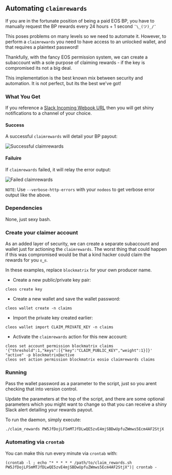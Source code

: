 ## Automating `claimrewards`

If you are in the fortunate position of being a paid EOS BP, you have to manually request the BP rewards every 24 hours + 1 second `¯\_(ツ)_/¯`

This poses problems on many levels so we need to automate it. However, to perform a `claimrewards` you need to have access to an unlocked wallet, and that requires a plaintext password!

Thankfully, with the fancy EOS permission system, we can create a subaccount with a sole purpose of claiming rewards - if the key is compromised its not a big deal.

This implementation is the best known mix between security and automation. It is not perfect, but its the best we've got!

### What You Get

If you reference a [Slack Incoming Webook URL](https://slack.com/apps/A0F7XDUAZ-incoming-webhooks) then you will get shiny notifications to a channel of your choice.

#### Success

A successful `claimrewards` will detail your BP payout:

![Successful claimrewards](https://blockmatrix.network/assets/img/github/claim-rewards-success.png)

#### Failuire

If `claimrewards` failed, it will relay the error output:

![Failed claimrewards](https://blockmatrix.network/assets/img/github/claim-rewards-fail.png)

`NOTE`: Use `--verbose-http-errors` with your `nodeos` to get verbose error output like the above.

### Dependencies

None, just sexy bash.

### Create your claimer account

As an added layer of security, we can create a separate subaccount and wallet just for actioning the `claimrewards`. The worst thing that could happen if this was compromised would be that a kind hacker could claim the rewards for you `ಠ‿ಠ`.

In these examples, replace `blockmatrix` for your own producer name.

- Create a new public/private key pair:

```
cleos create key
```

- Create a new wallet and save the wallet password:

```
cleos wallet create -n claims
```

- Import the private key created earlier:

```
cleos wallet import CLAIM_PRIVATE_KEY -n claims
```

- Activate the `claimrewards` action for this new account:

```
cleos set account permission blockmatrix claims '{"threshold":1,"keys":[{"key":"CLAIM_PUBLIC_KEY","weight":1}]}' "active" -p blockmatrix@active
cleos set action permission blockmatrix eosio claimrewards claims
```

### Running

Pass the wallet password as a parameter to the script, just so you arent checking that into version control.

Update the parameters at the top of the script, and there are some optional parameters which you might want to change so that you can receive a shiny Slack alert detailing your rewards payout.

To run the daemon, simply execute:

```
./claim_rewards PW5JfDojLFSmMTJfDLwQE5zvE4mjSBDwUpfuZWmws5Ecm4AF2StjX
```

### Automating via `crontab`

You can make this run every minute via `crontab` with:

```
(crontab -l ; echo "* * * * * /path/to/claim_rewards.sh PW5JfDojLFSmMTJfDLwQE5zvE4mjSBDwUpfuZWmws5Ecm4AF2StjX")| crontab -
```